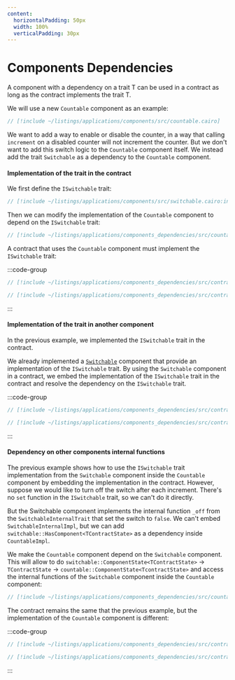 ```yaml
---
content:
  horizontalPadding: 50px
  width: 100%
  verticalPadding: 30px
---
```


# Components Dependencies

A component with a dependency on a trait T can be used in a contract as long as the contract implements the trait T.

We will use a new `Countable` component as an example:

```rust
// [!include ~/listings/applications/components/src/countable.cairo]
```

We want to add a way to enable or disable the counter, in a way that calling `increment` on a disabled counter will not increment the counter.
But we don't want to add this switch logic to the `Countable` component itself.
We instead add the trait `Switchable` as a dependency to the `Countable` component.

#### Implementation of the trait in the contract

We first define the `ISwitchable` trait:

```rust
// [!include ~/listings/applications/components/src/switchable.cairo:interface]
```

Then we can modify the implementation of the `Countable` component to depend on the `ISwitchable` trait:

```rust
// [!include ~/listings/applications/components_dependencies/src/countable_dep_switch.cairo:impl]
```

A contract that uses the `Countable` component must implement the `ISwitchable` trait:

:::code-group

```rust [contract]
// [!include ~/listings/applications/components_dependencies/src/contract_countable.cairo:contract]
```

```rust [tests]
// [!include ~/listings/applications/components_dependencies/src/contract_countable.cairo:tests]
```

:::

#### Implementation of the trait in another component

In the previous example, we implemented the `ISwitchable` trait in the contract.

We already implemented a [`Switchable`](./how_to.md) component that provide an implementation of the `ISwitchable` trait.
By using the `Switchable` component in a contract, we embed the implementation of the `ISwitchable` trait in the contract and resolve the dependency on the `ISwitchable` trait.

:::code-group

```rust [contract]
// [!include ~/listings/applications/components_dependencies/src/contract_countable_switchable.cairo:contract]
```

```rust [tests]
// [!include ~/listings/applications/components_dependencies/src/contract_countable_switchable.cairo:tests]
```

:::

#### Dependency on other components internal functions

The previous example shows how to use the `ISwitchable` trait implementation from the `Switchable` component inside the `Countable` component by embedding the implementation in the contract.
However, suppose we would like to turn off the switch after each increment. There's no `set` function in the `ISwitchable` trait, so we can't do it directly.

But the Switchable component implements the internal function `_off` from the `SwitchableInternalTrait` that set the switch to `false`.
We can't embed `SwitchableInternalImpl`, but we can add `switchable::HasComponent<TContractState>` as a dependency inside `CountableImpl`.

We make the `Countable` component depend on the `Switchable` component.
This will allow to do `switchable::ComponentState<TContractState>` -> `TContractState` -> `countable::ComponentState<TcontractState>` and access the internal functions of the `Switchable` component inside the `Countable` component:

```rust
// [!include ~/listings/applications/components_dependencies/src/countable_internal_dep_switch.cairo]
```

The contract remains the same that the previous example, but the implementation of the `Countable` component is different:

:::code-group

```rust [contract]
// [!include ~/listings/applications/components_dependencies/src/contract_countable_switchable_internal.cairo:contract]
```

```rust [tests]
// [!include ~/listings/applications/components_dependencies/src/contract_countable_switchable_internal.cairo:tests]
```

:::
